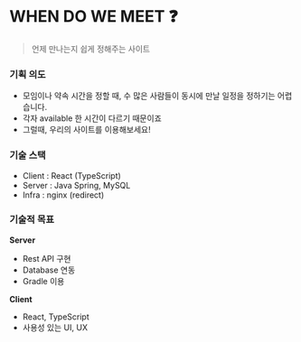 # WHEN DO WE MEET ❓

> 언제 만나는지 쉽게 정해주는 사이트



### 기획 의도

- 모임이나 약속 시간을 정할 때, 수 많은 사람들이 동시에 만날 일정을 정하기는 어렵습니다.
- 각자 available 한 시간이 다르기 때문이죠
- 그럴때, 우리의 사이트를 이용해보세요!



### 기술 스택

- Client : React (TypeScript)
- Server : Java Spring, MySQL
- Infra : nginx (redirect)



### 기술적 목표

**Server**

- Rest API 구현
- Database 연동
- Gradle 이용



**Client**

- React, TypeScript
- 사용성 있는 UI, UX
